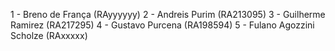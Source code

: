 1 - Breno de França (RAyyyyyy)
2 - Andreis Purim  (RA213095)
3 - Guilherme Ramirez  (RA217295)
4 - Gustavo Purcena (RA198594)
5 - Fulano Agozzini Scholze (RAxxxxx)
